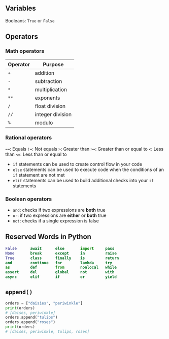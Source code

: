 ## Variables

Booleans: `True` or `False`

## Operators
### Math operators
Operator | Purpose
-|-
`+` | addition
`-` | subtraction
`*` | multiplication
`**` | exponents
`/` | float division
`//` | integer division
`%` | modulo

### Rational operators

`==`: Equals
`!=`: Not equals
`>`: Greater than 
`>=`: Greater than or equal to
`<`: Less than
`<=`: Less than or equal to
- `if` statements can be used to create control flow in your code
- `else` statements can be used to execute code when the conditions of an `if` statement are not met
- `elif` statements can be used to build additional checks into your `if` statements

### Boolean operators
- `and`: checks if two expressions are **both** true
- `or`:  if two expressions are **either** or **both** true
- `not`: checks if a single expression is false

## Reserved Words in Python
```py
False      await      else       import     pass
None       break      except     in         raise
True       class      finally    is         return
and        continue   for        lambda     try
as         def        from       nonlocal   while
assert     del        global     not        with
async      elif       if         or         yield
```

## `append()`

```py
orders = ["daisies", "periwinkle"]
print(orders)
# [daises, periwinkle]
orders.append("tulips")
orders.append("roses")
print(orders)
# [daises, periwinkle, tulips, roses]
```
